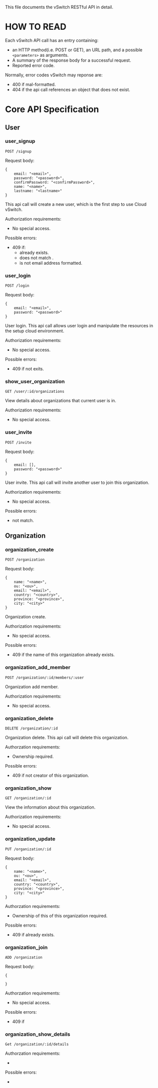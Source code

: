 This file documents the vSwitch RESTful API in detail.

# HOW TO READ

Each vSwitch API call has an entry containing:

- an HTTP method(i.e. POST or GET), an URL path, and a possible ```<parameters>``` as arguments.
- A summary of the response body for a successful request.
- Reported error code.

Normally, error codes vSwitch may reponse are:
- 400 if mal-formatted.
- 404 if the api call references an object that does not exist.

# Core API Specification

## User
### user_signup
```POST /signup```   

Request body:   

```
{
    email: "<email>",
    password: "<password>",
    confirmPassword: "<confirmPassword>",
    name: "<name>",
    lastname: "<lastname>"
}
```   

This api call will create a new user, which is the first step to use Cloud vSwitch.

Authorization requirements:

+ No special access.

Possible errors:

* 409 if:
  * <name> already exists.
  * <confirmPassword> does not match <password>.
  * <email> is not email address formatted. 


### user_login
```POST /login```   

Request body:   

```
{
    email: "<email>",
    password: "<password>"
}
```   

User login. This api call allows user login and manipulate the resources in the setup cloud environment.

Authorization requirements:
* No special access.

Possible errors:
* 409 if <email> not exits.


### show_user_organization

```GET /user/:id/organizations```   

View details about organizations that current user is in.


Authorization requirements:

* No special access.

### user_invite

```POST /invite```   

Request body:   

```
{
    email: [],
    password: "<password>"
}
```   

User invite. This api call will invite another user to join this organization.


Authorization requirements:

* No special access.

Possible errors:

* <password> not match.


## Organization

### organization_create

```POST /organization```   

Request body:   

```
{
    name: "<name>",
    ou: "<ou>",
    email: "<email>",
    country: "<country>",
    province: "<province>",
    city: "<city>"
}
```   

Organization create. 


Authorization requirements:
- No special access.

Possible errors:
- 409 if the name of this organization already exists.

### organization_add_member

```POST /organization/:id/members/:user```   

Organization add member. 

Authorization requirements:
- No special access.


### organization_delete

```DELETE /organization/:id```   
 
Organization delete. This api call will delete this organization.

Authorzation requirements:
- Ownership required.

Possible errors:
- 409 if not creator of this organization.

### organization_show

```GET /organization/:id```   

View the information about this organization.

Authorization requirements:
- No special access.


### organization_update

```PUT /organization/:id```   

Request body:   

```
{
    name: "<name>",
    ou: "<ou>",
    email: "<email>",
    country: "<country>",
    province: "<province>",
    city: "<city>"
}
```   

Authorzation requirements:

* Ownership of this of this organization required.

Possible errors:

* 409 if <name> already exists.


### organization_join

```ADD /organization```   

Request body:   

```
{
   
}
```   

Authorzation requirements:
* No special access.

Possible errors:
* 409 if 


### organization_show_details

```Get /organization/:id/details```   

Authorzation requirements:

*

Possible errors:

*

